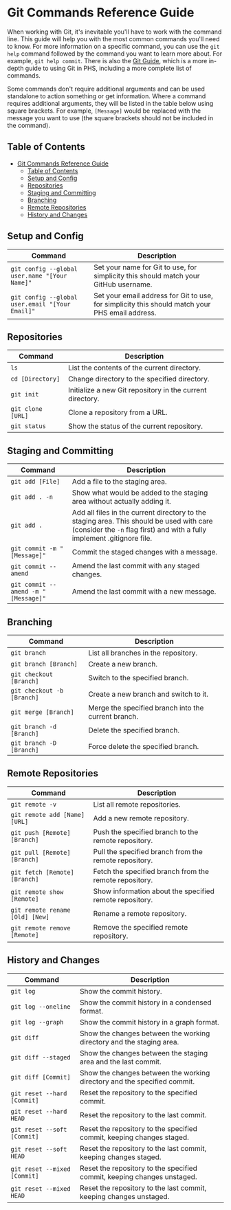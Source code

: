 # Git Commands Reference Guide

When working with Git, it's inevitable you'll have to work with the command line. This guide will help you with the most common commands you'll need to know. For more information on a specific command, you can use the `git help` command followed by the command you want to learn more about. For example, `git help commit`. There is also the [Git Guide](https://public-health-scotland.github.io/git-guide), which is a more in-depth guide to using Git in PHS, including a more complete list of commands.

Some commands don't require additional arguments and can be used standalone to action something or get information. Where a command requires additional arguments, they will be listed in the table below using square brackets. For example, `[Message]` would be replaced with the message you want to use (the square brackets should not be included in the command).

## Table of Contents

- [Git Commands Reference Guide](#git-commands-reference-guide)
  - [Table of Contents](#table-of-contents)
  - [Setup and Config](#setup-and-config)
  - [Repositories](#repositories)
  - [Staging and Committing](#staging-and-committing)
  - [Branching](#branching)
  - [Remote Repositories](#remote-repositories)
  - [History and Changes](#history-and-changes)

## Setup and Config

| Command                                         | Description                                                                                     |
| ----------------------------------------------- | ----------------------------------------------------------------------------------------------- |
| `git config --global user.name "[Your Name]"`   | Set your name for Git to use, for simplicity this should match your GitHub username.            |
| `git config --global user.email "[Your Email]"` | Set your email address for Git to use, for simplicity this should match your PHS email address. |

## Repositories

| Command           | Description                                               |
| ----------------- | --------------------------------------------------------- |
| `ls`              | List the contents of the current directory.               |
| `cd [Directory]`  | Change directory to the specified directory.              |
| `git init`        | Initialize a new Git repository in the current directory. |
| `git clone [URL]` | Clone a repository from a URL.                            |
| `git status`      | Show the status of the current repository.                |

## Staging and Committing

| Command                             | Description                                                                                                                                                          |
| ----------------------------------- | -------------------------------------------------------------------------------------------------------------------------------------------------------------------- |
| `git add [File]`                    | Add a file to the staging area.                                                                                                                                      |
| `git add . -n`                      | Show what would be added to the staging area without actually adding it.                                                                                             |
| `git add .`                         | Add all files in the current directory to the staging area. This should be used with care (consider the `-n` flag first) and with a fully implement .gitignore file. |
| `git commit -m "[Message]"`         | Commit the staged changes with a message.                                                                                                                            |
| `git commit --amend`                | Amend the last commit with any staged changes.                                                                                                                       |
| `git commit --amend -m "[Message]"` | Amend the last commit with a new message.                                                                                                                            |

## Branching

| Command                    | Description                                         |
| -------------------------- | --------------------------------------------------- |
| `git branch`               | List all branches in the repository.                |
| `git branch [Branch]`      | Create a new branch.                                |
| `git checkout [Branch]`    | Switch to the specified branch.                     |
| `git checkout -b [Branch]` | Create a new branch and switch to it.               |
| `git merge [Branch]`       | Merge the specified branch into the current branch. |
| `git branch -d [Branch]`   | Delete the specified branch.                        |
| `git branch -D [Branch]`   | Force delete the specified branch.                  |

## Remote Repositories

| Command                         | Description                                             |
| ------------------------------- | ------------------------------------------------------- |
| `git remote -v`                 | List all remote repositories.                           |
| `git remote add [Name] [URL]`   | Add a new remote repository.                            |
| `git push [Remote] [Branch]`    | Push the specified branch to the remote repository.     |
| `git pull [Remote] [Branch]`    | Pull the specified branch from the remote repository.   |
| `git fetch [Remote] [Branch]`   | Fetch the specified branch from the remote repository.  |
| `git remote show [Remote]`      | Show information about the specified remote repository. |
| `git remote rename [Old] [New]` | Rename a remote repository.                             |
| `git remote remove [Remote]`    | Remove the specified remote repository.                 |

## History and Changes

| Command                      | Description                                                              |
| ---------------------------- | ------------------------------------------------------------------------ |
| `git log`                    | Show the commit history.                                                 |
| `git log --oneline`          | Show the commit history in a condensed format.                           |
| `git log --graph`            | Show the commit history in a graph format.                               |
| `git diff`                   | Show the changes between the working directory and the staging area.     |
| `git diff --staged`          | Show the changes between the staging area and the last commit.           |
| `git diff [Commit]`          | Show the changes between the working directory and the specified commit. |
| `git reset --hard [Commit]`  | Reset the repository to the specified commit.                            |
| `git reset --hard HEAD`      | Reset the repository to the last commit.                                 |
| `git reset --soft [Commit]`  | Reset the repository to the specified commit, keeping changes staged.    |
| `git reset --soft HEAD`      | Reset the repository to the last commit, keeping changes staged.         |
| `git reset --mixed [Commit]` | Reset the repository to the specified commit, keeping changes unstaged.  |
| `git reset --mixed HEAD`     | Reset the repository to the last commit, keeping changes unstaged.       |
